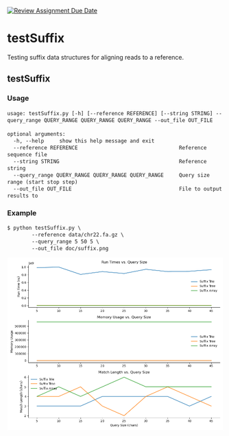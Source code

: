 [![Review Assignment Due Date](https://classroom.github.com/assets/deadline-readme-button-22041afd0340ce965d47ae6ef1cefeee28c7c493a6346c4f15d667ab976d596c.svg)](https://classroom.github.com/a/2H4hMYgM)
# testSuffix
Testing suffix data structures for aligning reads to a reference.

## testSuffix
### Usage
```
usage: testSuffix.py [-h] [--reference REFERENCE] [--string STRING] --query_range QUERY_RANGE QUERY_RANGE QUERY_RANGE --out_file OUT_FILE

optional arguments:
  -h, --help     show this help message and exit
  --reference REFERENCE                                 Reference sequence file
  --string STRING                                       Reference string
  --query_range QUERY_RANGE QUERY_RANGE QUERY_RANGE     Query size range (start stop step)
  --out_file OUT_FILE                                   File to output results to
```
### Example
```
$ python testSuffix.py \
        --reference data/chr22.fa.gz \
        --query_range 5 50 5 \
        --out_file doc/suffix.png
```

<center><img src="/doc/suffix.png" width="600"/></center>